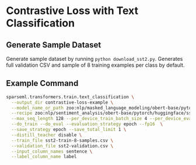 # Contrastive Loss with Text Classification

## Generate Sample Dataset
Generate sample dataset by running `python download_sst2.py`. Generates full validation CSV
and sample of 8 training examples per class by default.

## Example Command

```bash
sparseml.transformers.train.text_classification \
  --output_dir contrastive-loss-example \
  --model_name_or_path zoo:nlp/masked_language_modeling/obert-base/pytorch/huggingface/wikipedia_bookcorpus/pruned80-none-vnni \
  --recipe zoo:nlp/sentiment_analysis/obert-base/pytorch/huggingface/sst2/pruned80_quant-none-vnni \
  --max_seq_length 128 --per_device_train_batch_size 4 --per_device_eval_batch_size 32 --preprocessing_num_workers 6 \
  --do_train --do_eval --evaluation_strategy epoch --fp16  \
  --save_strategy epoch --save_total_limit 1 \
  --distill_teacher disable \
  --train_file sst2-train-8-samples.csv \
  --validation_file sst2-validation.csv \
  --input_column_names sentence \
  --label_column_name label
```
